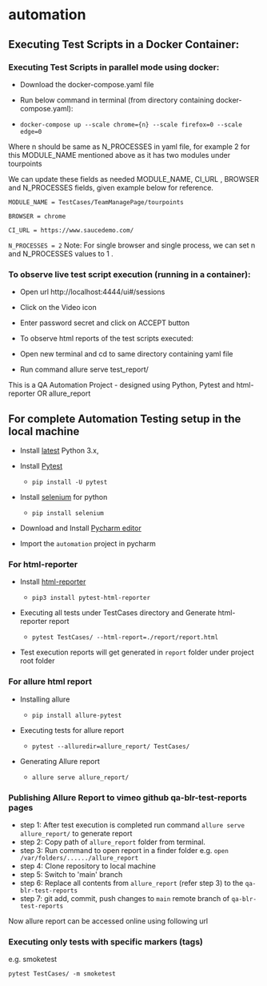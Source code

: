 # automation

## Executing Test Scripts in a Docker Container:

### Executing Test Scripts in parallel mode using docker:

- Download the docker-compose.yaml file

- Run below command in terminal (from directory containing docker-compose.yaml):

- `docker-compose up --scale chrome={n} --scale firefox=0 --scale edge=0`

Where n should be same as N_PROCESSES in yaml file, for example 2 for this MODULE_NAME mentioned above as it has two
modules under tourpoints

We can update these fields as needed MODULE_NAME, CI_URL , BROWSER and N_PROCESSES fields, given example below for
reference.

`MODULE_NAME = TestCases/TeamManagePage/tourpoints`

`BROWSER = chrome`

`CI_URL = https://www.saucedemo.com/`

`N_PROCESSES = 2` Note: For single browser and single process, we can set n and N_PROCESSES values to 1 .

### To observe live test script execution (running in a container):

- Open url http://localhost:4444/ui#/sessions

- Click on the Video icon

- Enter password secret and click on ACCEPT button

- To observe html reports of the test scripts executed:

- Open new terminal and cd to same directory containing yaml file

- Run command allure serve test_report/

This is a QA Automation Project - designed using Python, Pytest and html-reporter OR allure_report

## For complete Automation Testing setup in the local machine

- Install [latest](https://www.python.org/downloads/macos/) Python 3.x,

- Install [Pytest](https://docs.pytest.org/en/6.2.x/getting-started.html)
    - `pip install -U pytest`

- Install [selenium](https://selenium-python.readthedocs.io/installation.html) for python
    - `pip install selenium`

- Download and Install [Pycharm editor](https://www.jetbrains.com/pycharm/download/#section=mac)

- Import the `automation` project in pycharm

### For html-reporter

- Install [html-reporter](https://pypi.org/project/pytest-html-reporter/)
    - `pip3 install pytest-html-reporter`

- Executing all tests under TestCases directory and Generate html-reporter report
    - `pytest TestCases/ --html-report=./report/report.html`

- Test execution reports will get generated in `report` folder under project root folder

### For allure html report

- Installing allure
    - `pip install allure-pytest`

- Executing tests for allure report
    - `pytest --alluredir=allure_report/ TestCases/`

- Generating Allure report
    - `allure serve allure_report/`

### Publishing Allure Report to vimeo github qa-blr-test-reports pages

- step 1: After test execution is completed run command `allure serve allure_report/` to generate report
- step 2: Copy path of `allure_report` folder from terminal.
- step 3: Run command to open report in a finder folder e.g. `open /var/folders/....../allure_report`
- step 4: Clone repository to local
  machine
- step 5: Switch to 'main' branch
- step 6: Replace all contents from `allure_report` (refer step 3) to the `qa-blr-test-reports`
- step 7: git add, commit, push changes to `main` remote branch of `qa-blr-test-reports`

Now allure report can be accessed online using following url 

### Executing only tests with specific markers (tags)

e.g. smoketest

`pytest TestCases/ -m smoketest`
